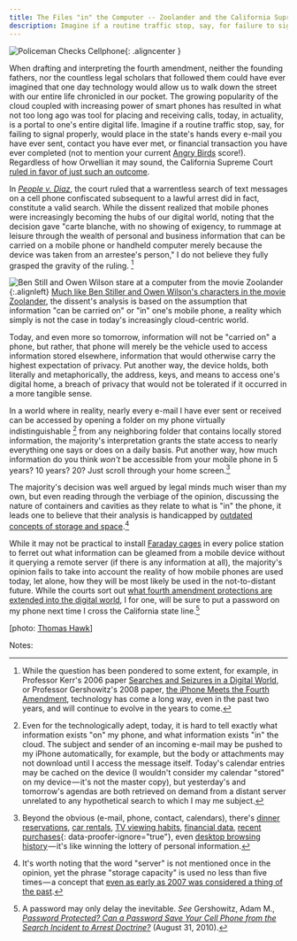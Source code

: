 ```yaml
---
title: The Files "in" the Computer -- Zoolander and the California Supreme Court
description: Imagine if a routine traffic stop, say, for failure to signal or wear a seat belt would place in the state's hands every e-mail you've ever sent, contact your ever met, or financial transaction your ever completed. The California Supreme Court ruled in favor of just that.
---
```


![Policeman Checks Cellphone](//ben.balter.com/wp-content/uploads/2011/01/policeman.jpg "Policeman Checks Cellphone"){: .aligncenter }

When drafting and interpreting the fourth amendment, neither the founding fathers, nor the countless legal scholars that followed them could have ever imagined that one day technology would allow us to walk down the street with our entire life chronicled in our pocket. The growing popularity of the cloud coupled with increasing power of smart phones has resulted in what not too long ago was tool for placing and receiving calls, today, in actuality, is a portal to one's entire digital life. Imagine if a routine traffic stop, say, for failing to signal properly, would place in the state's hands every e-mail you have ever sent, contact you have ever met, or financial transaction you have ever completed (not to mention your current [Angry Birds](http://en.wikipedia.org/wiki/Angry_Birds) score!). Regardless of how Orwellian it may sound, the California Supreme Court [ruled in favor of just such an outcome](http://arstechnica.com/tech-policy/news/2011/01/warrantless-cell-phone-search-gets-a-green-light-in-california.ars?comments=1#comments-bar).

In *[People v. Diaz](http://en.wikipedia.org/wiki/People_v._Diaz)*, the court ruled that a warrentless search of text messages on a cell phone confiscated subsequent to a lawful arrest did in fact, constitute a valid search. While the dissent realized that mobile phones were increasingly becoming the hubs of our digital world, noting that the decision gave "carte blanche, with no showing of exigency, to rummage at leisure through the wealth of personal and business information that can be carried on a mobile phone or handheld computer merely because the device was taken from an arrestee's person," I do not believe they fully grasped the gravity of the ruling. [^1]

![Ben Still and Owen Wilson stare at a computer from the movie Zoolander](//ben.balter.com/wp-content/uploads/2011/01/zoolander-300x188.jpg){:.alignleft} [Much like Ben Stiller and Owen Wilson's characters in the movie Zoolander](http://www.youtube.com/watch?v=_m_PncKuDao&feature=related#t=1m16s), the dissent's analysis is based on the assumption that information "can be carried on" or "in" one's mobile phone, a reality which simply is not the case in today's increasingly cloud-centric world.

Today, and even more so tomorrow, information will not be "carried on" a phone, but rather, that phone will merely be the vehicle used to access information stored elsewhere, information that would otherwise carry the highest expectation of privacy. Put another way, the device holds, both literally and metaphorically, the address, keys, and means to access one's digital home, a breach of privacy that would not be tolerated if it occurred in a more tangible sense.

In a world where in reality, nearly every e-mail I have ever sent or received can be accessed by opening a folder on my phone virtually indistinguishable [^2] from any neighboring folder that contains locally stored information, the majority's interpretation grants the state access to nearly everything one says or does on a daily basis. Put another way, how much information do you think *won't* be accessible from your mobile phone in 5 years? 10 years? 20? Just scroll through your home screen.[^3]

The majority's decision was well argued by legal minds much wiser than my own, but even reading through the verbiage of the opinion, discussing the nature of containers and cavities as they relate to what is "in" the phone, it leads one to believe that their analysis is handicapped by [outdated concepts of storage and space](https://www.youtube.com/watch?v=H2uHBhKTSe0).[^4]

While it may not be practical to install [Faraday cages](http://en.wikipedia.org/wiki/Faraday_cage) in every police station to ferret out what information can be gleamed from a mobile device without it querying a remote server (if there is any information at all), the majority's opinion fails to take into account the reality of how mobile phones are used today, let alone, how they will be most likely be used in the not-to-distant future. While the courts sort out [what fourth amendment protections are extended into the digital world](//ben.balter.com/2010/12/20/late-night-infomercials/), I for one, will be sure to put a password on my phone next time I cross the California state line.[^5]

\[photo: [Thomas Hawk](http://www.flickr.com/photos/thomashawk/61076493/)]

Notes:

[^1]: While the question has been pondered to some extent, for example, in Professor Kerr's 2006 paper [Searches and Seizures in a Digital World](http://papers.ssrn.com/sol3/papers.cfm?abstract_id=697541), or Professor Gershowitz's 2008 paper, [the iPhone Meets the Fourth Amendment](http://papers.ssrn.com/sol3/papers.cfm?abstract_id=1084503), technology has come a long way, even in the past two years, and will continue to evolve in the years to come.

[^2]: Even for the technologically adept, today, it is hard to tell exactly what information exists "on" my phone, and what information exists "in" the cloud. The subject and sender of an incoming e-mail may be pushed to my iPhone automatically, for example, but the body or attachments may not download until I access the message itself. Today's calendar entries may be cached on the device (I wouldn't consider my calendar "stored" on my device — it's not the master copy), but yesterday's and tomorrow's agendas are both retrieved on demand from a distant server unrelated to any hypothetical search to which I may me subject.

[^3]: Beyond the obvious (e-mail, phone, contact, calendars), there's [dinner reservations](http://itunes.apple.com/us/app/opentable/id296581815?mt=8), [car rentals](http://www.zipcar.com/iphone/), [TV viewing habits](http://www.engadget.com/2010/11/15/comcast-xfinity-remote-app-for-iphone-ipad-launches-video-stre/), [financial data](http://www.mint.com/features/iphone/), [recent purchases](https://www.amazon.com/your-account){: data-proofer-ignore="true"}, even [desktop browsing history](http://www.mozilla.com/en-US/mobile/home/) — it's like winning the lottery of personal information.

[^4]: It's worth noting that the word "server" is not mentioned once in the opinion, yet the phrase "storage capacity" is used no less than five times — a concept that [even as early as 2007 was considered a thing of the past](http://mashable.com/2007/05/14/yahoo-mail-unlimited/).

[^5]: A password may only delay the inevitable. *See* Gershowitz, Adam M., [*Password Protected? Can a Password Save Your Cell Phone from the Search Incident to Arrest Doctrine?*](http://ssrn.com/abstract=1669403) (August 31, 2010).
